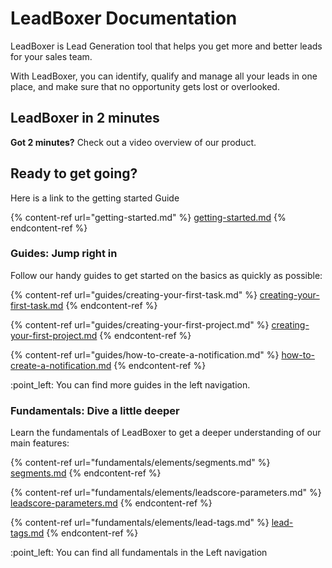 # LeadBoxer Documentation

LeadBoxer is Lead Generation tool that helps you get more and better leads for your sales team.

With LeadBoxer, you can identify, qualify and manage all your leads in one place, and make sure that no opportunity gets lost or overlooked.

## LeadBoxer in 2 minutes

**Got 2 minutes?** Check out a video overview of our product.



## Ready to get going?

Here is a link to the getting started Guide

{% content-ref url="getting-started.md" %}
[getting-started.md](getting-started.md)
{% endcontent-ref %}

### Guides: Jump right in

Follow our handy guides to get started on the basics as quickly as possible:

{% content-ref url="guides/creating-your-first-task.md" %}
[creating-your-first-task.md](guides/creating-your-first-task.md)
{% endcontent-ref %}

{% content-ref url="guides/creating-your-first-project.md" %}
[creating-your-first-project.md](guides/creating-your-first-project.md)
{% endcontent-ref %}

{% content-ref url="guides/how-to-create-a-notification.md" %}
[how-to-create-a-notification.md](guides/how-to-create-a-notification.md)
{% endcontent-ref %}

:point\_left: You can find more guides in the left navigation.

### Fundamentals: Dive a little deeper

Learn the fundamentals of LeadBoxer to get a deeper understanding of our main features:

{% content-ref url="fundamentals/elements/segments.md" %}
[segments.md](fundamentals/elements/segments.md)
{% endcontent-ref %}

{% content-ref url="fundamentals/elements/leadscore-parameters.md" %}
[leadscore-parameters.md](fundamentals/elements/leadscore-parameters.md)
{% endcontent-ref %}

{% content-ref url="fundamentals/elements/lead-tags.md" %}
[lead-tags.md](fundamentals/elements/lead-tags.md)
{% endcontent-ref %}

:point\_left: You can find all fundamentals in the Left navigation&#x20;

